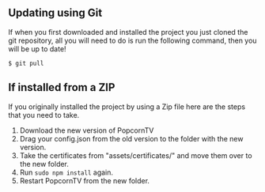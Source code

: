 ## Updating using Git

If when you first downloaded and installed the project you just cloned the git repository, all you will need to do is run the following command, then you will be up to date!
```
$ git pull
```

## If installed from a ZIP

If you originally installed the project by using a Zip file here are the steps that you need to take.  
1. Download the new version of PopcornTV  
2. Drag your config.json from the old version to the folder with the new version.  
3. Take the certificates from "assets/certificates/" and move them over to the new folder.  
4. Run ``sudo npm install`` again.  
5. Restart PopcornTV from the new folder.  